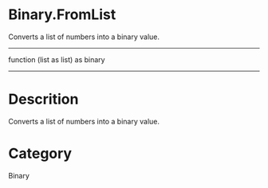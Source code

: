 ﻿# Binary.FromList
Converts a list of numbers into a binary value.
***
function (list as list) as binary
***
# Descrition 
Converts a list of numbers into a binary value.
# Category 
Binary

